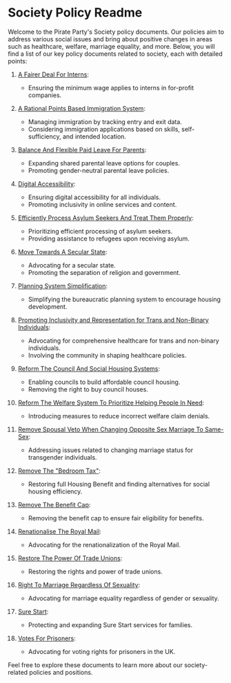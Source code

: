 # Society Policy Readme

Welcome to the Pirate Party's Society policy documents. Our policies aim to address various social issues and bring about positive changes in areas such as healthcare, welfare, marriage equality, and more. Below, you will find a list of our key policy documents related to society, each with detailed points:

1. [A Fairer Deal For Interns](Society/A%20Fairer%20Deal%20For%20Interns.md):
   - Ensuring the minimum wage applies to interns in for-profit companies.

2. [A Rational Points Based Immigration System](Society/A%20Rational%20Points%20Based%20Immigration%20System.md):
   - Managing immigration by tracking entry and exit data.
   - Considering immigration applications based on skills, self-sufficiency, and intended location.

3. [Balance And Flexible Paid Leave For Parents](Society/Balance%20And%20Flexible%20Paid%20Leave%20For%20Parents.md):
   - Expanding shared parental leave options for couples.
   - Promoting gender-neutral parental leave policies.

4. [Digital Accessibility](Society/Digital%20Accessibility.md):
   - Ensuring digital accessibility for all individuals.
   - Promoting inclusivity in online services and content.

5. [Efficiently Process Asylum Seekers And Treat Them Properly](Society/Efficiently%20Process%20Asylum%20Seekers%20And%20Treat%20Them%20Properly.md):
   - Prioritizing efficient processing of asylum seekers.
   - Providing assistance to refugees upon receiving asylum.

6. [Move Towards A Secular State](Society/Move%20Towards%20A%20Secular%20State.md):
   - Advocating for a secular state.
   - Promoting the separation of religion and government.

7. [Planning System Simplification](Society/Planning%20System%20Simplification.md):
   - Simplifying the bureaucratic planning system to encourage housing development.

8. [Promoting Inclusivity and Representation for Trans and Non-Binary Individuals](Society/Promoting%20Inclusivity%20and%20Representation%20for%20Trans%20and%20Non-Binary%20Individuals.md):
   - Advocating for comprehensive healthcare for trans and non-binary individuals.
   - Involving the community in shaping healthcare policies.

9. [Reform The Council And Social Housing Systems](Society/Reform%20The%20Council%20And%20Social%20Housing%20Systems.md):
   - Enabling councils to build affordable council housing.
   - Removing the right to buy council houses.

10. [Reform The Welfare System To Prioritize Helping People In Need](Society/Reform%20The%20Welfare%20System%20To%20Prioritize%20Helping%20People%20In%20Need.md):
    - Introducing measures to reduce incorrect welfare claim denials.
    
11. [Remove Spousal Veto When Changing Opposite Sex Marriage To Same-Sex](Society/Remove%20Spousal%20Veto%20When%20Changing%20Opposite%20Sex%20Marriage%20To%20Same-Sex.md):
    - Addressing issues related to changing marriage status for transgender individuals.

12. [Remove The "Bedroom Tax"](Society/Remove%20The%20"Bedroom%20Tax".md):
    - Restoring full Housing Benefit and finding alternatives for social housing efficiency.
    
13. [Remove The Benefit Cap](Society/Remove%20The%20Benefit%20Cap.md):
    - Removing the benefit cap to ensure fair eligibility for benefits.

14. [Renationalise The Royal Mail](Society/Renationalise%20The%20Royal%20Mail.md):
    - Advocating for the renationalization of the Royal Mail.
    
15. [Restore The Power Of Trade Unions](Society/Restore%20The%20Power%20Of%20Trade%20Unions.md):
    - Restoring the rights and power of trade unions.
    
16. [Right To Marriage Regardless Of Sexuality](Society/Right%20To%20Marriage%20Regardless%20Of%20Sexuality.md):
    - Advocating for marriage equality regardless of gender or sexuality.
    
17. [Sure Start](Society/Sure%20Start.md):
    - Protecting and expanding Sure Start services for families.

18. [Votes For Prisoners](Society/Votes%20For%20Prisoners.md):
    - Advocating for voting rights for prisoners in the UK.

Feel free to explore these documents to learn more about our society-related policies and positions.
